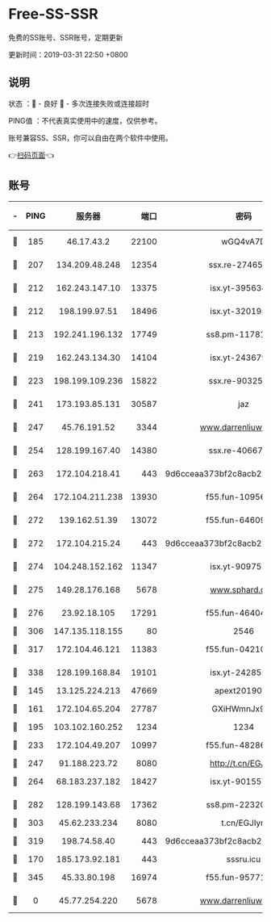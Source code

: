 # Free-SS-SSR

免费的SS账号、SSR账号，定期更新

更新时间：2019-03-31 22:50 +0800

## 说明

状态     ：🙂 - 良好 🙁 - 多次连接失败或连接超时

PING值   ：不代表真实使用中的速度，仅供参考。

账号兼容SS、SSR，你可以自由在两个软件中使用。

👉[扫码页面](https://liesauer.github.io/Free-SS-SSR/)👈

## 账号

|-|PING|服务器|端口|密码|加密方式|区域|
|:----:|:----:|:-----:|-----:|:----:|:----:|:----:|
|🙂|185|46.17.43.2|22100|wGQ4vA7D|aes-256-gcm|RU|
|🙂|207|134.209.48.248|12354|ssx.re-27465668|aes-256-cfb|US|
|🙂|212|162.243.147.10|13375|isx.yt-39563486|aes-256-cfb|US|
|🙂|212|198.199.97.51|18496|isx.yt-32019519|aes-256-cfb|US|
|🙂|213|192.241.196.132|17749|ss8.pm-11781750|aes-256-cfb|US|
|🙂|219|162.243.134.30|14104|isx.yt-24367948|aes-256-cfb|US|
|🙂|223|198.199.109.236|15822|ssx.re-90325864|aes-256-cfb|US|
|🙂|241|173.193.85.131|30587|jaz|aes-256-cfb|US|
|🙂|247|45.76.191.52|3344|www.darrenliuwei.com|aes-256-cfb|JP|
|🙂|254|128.199.167.40|14380|ssx.re-40667368|aes-256-cfb|SG|
|🙂|263|172.104.218.41|443|9d6cceaa373bf2c8acb22e60b6a58be6|aes-256-cfb|US|
|🙂|264|172.104.211.238|13930|f55.fun-10956587|aes-256-cfb|US|
|🙂|272|139.162.51.39|13072|f55.fun-64609790|aes-256-cfb|SG|
|🙂|272|172.104.215.24|443|9d6cceaa373bf2c8acb22e60b6a58be6|aes-256-cfb|US|
|🙂|274|104.248.152.162|11347|isx.yt-90975139|aes-256-cfb|SG|
|🙂|275|149.28.176.168|5678|www.sphard.com|aes-256-cfb|AU|
|🙂|276|23.92.18.105|17291|f55.fun-46404698|aes-256-cfb|US|
|🙂|306|147.135.118.155|80|2546|chacha20|US|
|🙂|317|172.104.46.121|11383|f55.fun-04210255|aes-256-cfb|SG|
|🙂|338|128.199.168.84|19101|isx.yt-24285595|aes-256-cfb|SG|
|🙂|145|13.125.224.213|47669|apext2019001|chacha20|KR|
|🙂|161|172.104.65.204|27787|GXiHWmnJx94S|aes-256-cfb|JP|
|🙂|195|103.102.160.252|1234|1234|rc4-md5|JP|
|🙂|233|172.104.49.207|10997|f55.fun-48286538|aes-256-cfb|SG|
|🙂|247|91.188.223.72|8080|http://t.cn/EGJIyrl|rc4-md5|RU|
|🙂|264|68.183.237.182|18427|isx.yt-90155746|aes-256-cfb|SG|
|🙂|282|128.199.143.68|17362|ss8.pm-22320506|aes-256-cfb|SG|
|🙂|303|45.62.233.234|8080|t.cn/EGJIyrl|rc4-md5|CA|
|🙂|319|198.74.58.40|443|9d6cceaa373bf2c8acb22e60b6a58be6|aes-256-cfb|US|
|🙁|170|185.173.92.181|443|sssru.icu|rc4-md5|RU|
|🙁|345|45.33.80.198|16974|f55.fun-95771159|aes-256-cfb|US|
|🙁|0|45.77.254.220|5678|www.darrenliuwei.com|aes-256-cfb|SG|

